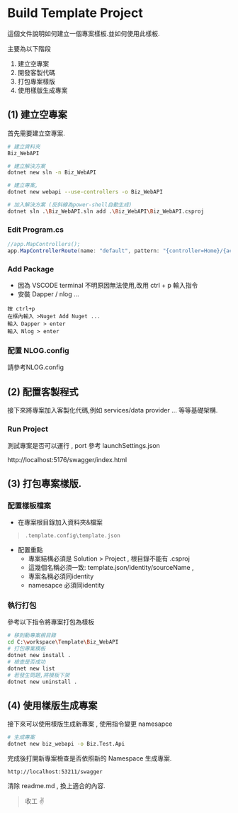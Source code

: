 # Build Template Project
這個文件說明如何建立一個專案樣板.並如何使用此樣板.

主要為以下階段
1. 建立空專案
1. 開發客製代碼
1. 打包專案樣版
1. 使用樣版生成專案


## (1) 建立空專案 
首先需要建立空專案.
``` bash
# 建立資料夾 
Biz_WebAPI

# 建立解決方案
dotnet new sln -n Biz_WebAPI

# 建立專案,
dotnet new webapi --use-controllers -o Biz_WebAPI

# 加入解決方案 (反斜線為power-shell自動生成)
dotnet sln .\Biz_WebAPI.sln add .\Biz_WebAPI\Biz_WebAPI.csproj

```


### Edit Program.cs
``` c#
//app.MapControllers();
app.MapControllerRoute(name: "default", pattern: "{controller=Home}/{action=Index}/{id?}");
```

### Add Package 
  - 因為 VSCODE terminal 不明原因無法使用,改用 ctrl + p 輸入指令
  - 安裝 Dapper / nlog ...
  ```
  按 ctrl+p  
  在框內輸入 >Nuget Add Nuget ...
  輸入 Dapper > enter
  輸入 Nlog > enter
  ```

### 配置 NLOG.config
請參考NLOG.config


## (2) 配置客製程式
接下來將專案加入客製化代碼,例如 services/data provider ...
等等基礎架構.
   

### Run Project
測試專案是否可以運行 , port 參考 launchSettings.json

http://localhost:5176/swagger/index.html


## (3) 打包專案樣版.

### 配置樣板檔案
- 在專案根目錄加入資料夾&檔案
>  ```.template.config\template.json```
- 配置重點
  - 專案結構必須是 Solution > Project , 根目錄不能有 .csproj
  - 這幾個名稱必須一致: template.json/identity/sourceName , 
  - 專案名稱必須同identity
  - namesapce 必須同identity

### 執行打包
參考以下指令將專案打包為樣板
  ``` bash
  # 移到動專案根目錄
  cd C:\workspace\Template\Biz_WebAPI
  # 打包專案模板
  dotnet new install .
  # 檢查是否成功
  dotnet new list
  # 若發生問題,將模板下架
  dotnet new uninstall .
  ```

## (4) 使用樣版生成專案
接下來可以使用樣版生成新專案 , 使用指令變更 namesapce
``` bash
# 生成專案
dotnet new biz_webapi -o Biz.Test.Api
```
完成後打開新專案檢查是否依照新的 Namespace 生成專案.
```
http://localhost:53211/swagger
```
清除 readme.md , 換上適合的內容.

> 收工 ✌️
